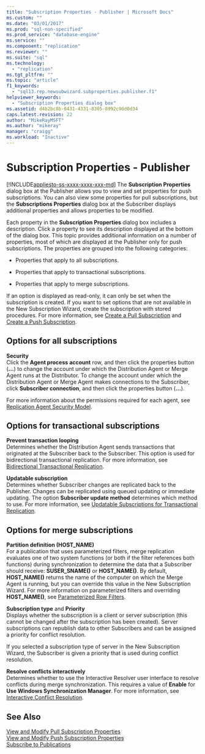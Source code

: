 ```yaml
---
title: "Subscription Properties - Publisher | Microsoft Docs"
ms.custom: ""
ms.date: "03/01/2017"
ms.prod: "sql-non-specified"
ms.prod_service: "database-engine"
ms.service: ""
ms.component: "replication"
ms.reviewer: ""
ms.suite: "sql"
ms.technology: 
  - "replication"
ms.tgt_pltfrm: ""
ms.topic: "article"
f1_keywords: 
  - "sql13.rep.newsubwizard.subproperties.publisher.f1"
helpviewer_keywords: 
  - "Subscription Properties dialog box"
ms.assetid: d4b2bc8b-0431-4331-8305-8992c96d0d34
caps.latest.revision: 22
author: "MikeRayMSFT"
ms.author: "mikeray"
manager: "craigg"
ms.workload: "Inactive"
---
```

# Subscription Properties - Publisher
[!INCLUDE[appliesto-ss-xxxx-xxxx-xxx-md](../../includes/appliesto-ss-xxxx-xxxx-xxx-md.md)]
  The **Subscription Properties** dialog box at the Publisher allows you to view and set properties for push subscriptions. You can also view some properties for pull subscriptions, but the **Subscriptions Properties** dialog box at the Subscriber displays additional properties and allows properties to be modified.  
  
 Each property in the **Subscription Properties** dialog box includes a description. Click a property to see its description displayed at the bottom of the dialog box. This topic provides additional information on a number of properties, most of which are displayed at the Publisher only for push subscriptions. The properties are grouped into the following categories:  
  
-   Properties that apply to all subscriptions.  
  
-   Properties that apply to transactional subscriptions.  
  
-   Properties that apply to merge subscriptions.  
  
 If an option is displayed as read-only, it can only be set when the subscription is created. If you want to set options that are not available in the New Subscription Wizard, create the subscription with stored procedures. For more information, see [Create a Pull Subscription](../../relational-databases/replication/create-a-pull-subscription.md) and [Create a Push Subscription](../../relational-databases/replication/create-a-push-subscription.md).  
  
## Options for all subscriptions  
 **Security**  
 Click the **Agent process account** row, and then click the properties button (**...**) to change the account under which the Distribution Agent or Merge Agent runs at the Distributor. To change the account under which the Distribution Agent or Merge Agent makes connections to the Subscriber, click **Subscriber connection**, and then click the properties button (**...**).  
  
 For more information about the permissions required for each agent, see [Replication Agent Security Model](../../relational-databases/replication/security/replication-agent-security-model.md).  
  
## Options for transactional subscriptions  
 **Prevent transaction looping**  
 Determines whether the Distribution Agent sends transactions that originated at the Subscriber back to the Subscriber. This option is used for bidirectional transactional replication. For more information, see [Bidirectional Transactional Replication](../../relational-databases/replication/transactional/bidirectional-transactional-replication.md).  
  
 **Updatable subscription**  
 Determines whether Subscriber changes are replicated back to the Publisher. Changes can be replicated using queued updating or immediate updating. The option **Subscriber update method** determines which method to use. For more information, see [Updatable Subscriptions for Transactional Replication](../../relational-databases/replication/transactional/updatable-subscriptions-for-transactional-replication.md).  
  
## Options for merge subscriptions  
 **Partition definition (HOST_NAME)**  
 For a publication that uses parameterized filters, merge replication evaluates one of two system functions (or both if the filter references both functions) during synchronization to determine the data that a Subscriber should receive: **SUSER_SNAME()** or **HOST_NAME()**. By default, **HOST_NAME()** returns the name of the computer on which the Merge Agent is running, but you can override this value in the New Subscription Wizard. For more information on parameterized filters and overriding **HOST_NAME()**, see [Parameterized Row Filters](../../relational-databases/replication/merge/parameterized-filters-parameterized-row-filters.md).  
  
 **Subscription type** and **Priority**  
 Displays whether the subscription is a client or server subscription (this cannot be changed after the subscription has been created). Server subscriptions can republish data to other Subscribers and can be assigned a priority for conflict resolution.  
  
 If you selected a subscription type of server in the New Subscription Wizard, the Subscriber is given a priority that is used during conflict resolution.  
  
 **Resolve conflicts interactively**  
 Determines whether to use the Interactive Resolver user interface to resolve conflicts during merge synchronization. This requires a value of **Enable** for **Use Windows Synchronization Manager**. For more information, see [Interactive Conflict Resolution](../../relational-databases/replication/merge/advanced-merge-replication-conflict-interactive-resolution.md).  
  
## See Also  
 [View and Modify Pull Subscription Properties](../../relational-databases/replication/view-and-modify-pull-subscription-properties.md)   
 [View and Modify Push Subscription Properties](../../relational-databases/replication/view-and-modify-push-subscription-properties.md)   
 [Subscribe to Publications](../../relational-databases/replication/subscribe-to-publications.md)  
  
  
